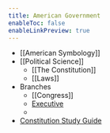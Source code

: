 ```yaml
---
title: American Government
enableToc: false
enableLinkPreview: true
---
```


- [[American Symbology]]
- [[Political Science]]
	- [[The Constitution]]
	- [[Laws]]
- Branches
    - [[Congress]]
    - [Executive](notes/Spring%202023/American%20Government/Executive.md)
    - 
- [Constitution Study Guide](notes/Spring%202023/American%20Government/Constitution%20Study%20Guide.md)
